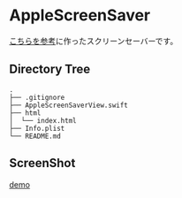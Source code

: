 # AppleScreenSaver
[こちらを参考](https://qiita.com/suin/items/83ebaf96caa2c13c8b2f)に作ったスクリーンセーバーです。

## Directory Tree
```
.
├── .gitignore
├── AppleScreenSaverView.swift
├── html
│  └── index.html
├── Info.plist
└── README.md
```

## ScreenShot
[demo](https://raw.github.com/wiki/YanagiTakafumi/AppleScreenSaver/images/AppleScreenSaver.gif)
